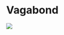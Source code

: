# Vagabond

![](https://external-content.duckduckgo.com/iu/?u=https%3A%2F%2Ftse2.mm.bing.net%2Fth%3Fid%3DOIP.m3u9b2cGou8zM-EeOBkLFQAAAA%26pid%3DApi&f=1)

<!-- Prince Kaizen Namwali -->

